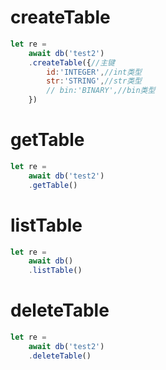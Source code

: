 
# createTable
```js
let re = 
	await db('test2')
	.createTable({//主键
		id:'INTEGER',//int类型
		str:'STRING',//str类型
		// bin:'BINARY',//bin类型
	})
```
# getTable
```js
let re = 
	await db('test2')
	.getTable()
```
# listTable
```js
let re = 
	await db()
	.listTable()
```
# deleteTable
```js
let re = 
	await db('test2')
	.deleteTable()
```